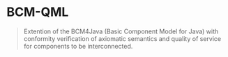 # BCM-QML
> Extention of the BCM4Java (Basic Component Model for Java) with conformity verification of axiomatic semantics and quality of service for components to be interconnected. 
 
